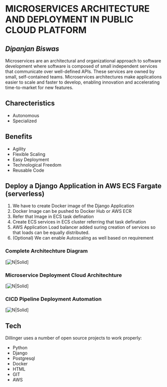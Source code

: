 # MICROSERVICES ARCHITECTURE AND DEPLOYMENT IN PUBLIC CLOUD PLATFORM
## _Dipanjan Biswas_



Microservices are an architectural and organizational approach to software development where software is composed of small independent services that communicate over well-defined APIs. These services are owned by small, self-contained teams.
Microservices architectures make applications easier to scale and faster to develop, enabling innovation and accelerating time-to-market for new features.

## Charecteristics

- Autonomous
- Specialized

## Benefits

- Agility
- Flexible Scaling
- Easy Deployment
- Technological Freedom
- Reusable Code

## Deploy a Django Application in AWS ECS Fargate (serverless)
1. We have to create Docker image of the Django Application
2. Docker Image can be pushed to Docker Hub or AWS ECR
3. Refer that Image in ECS task defination
4. Create ECS services in ECS cluster referring that task defination
5. AWS Application Load balancer added suring creation of services so that loads can be equally distributed.
6. (Optional) We can enable Autoscaling as well based on requirement
### Complete Architechture Diagram
[![N|Solid](https://django-blog-dip.s3.amazonaws.com/1.png)]

### Microservice Deployment Cloud Architechture
[![N|Solid](https://django-blog-dip.s3.amazonaws.com/2.png)]

### CICD Pipeline Deployment Automation
[![N|Solid](https://django-blog-dip.s3.amazonaws.com/3.png)]


## Tech

Dillinger uses a number of open source projects to work properly:

- Python
- Django
- Postgresql
- Docker
- HTML
- GIT
- AWS

